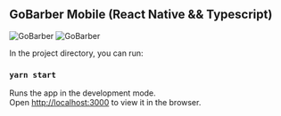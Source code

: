 ## GoBarber Mobile (React Native && Typescript)

<img src="https://github.com/vbeloti/gobarber-mobile/blob/master/.github/gobarber-1.jpg?raw=true" alt="GoBarber" />
<img src="https://github.com/vbeloti/gobarber-mobile/blob/master/.github/gobarber-2.jpg?raw=true" alt="GoBarber" />

In the project directory, you can run:

### `yarn start`

Runs the app in the development mode.<br />
Open [http://localhost:3000](http://localhost:3000) to view it in the browser.
